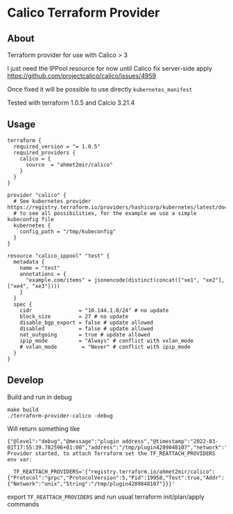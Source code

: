 # Calico Terraform Provider

## About

Terraform provider for use with Calico > 3

I just need the IPPool resource for now until Calico fix server-side apply https://github.com/projectcalico/calico/issues/4959

Once fixed it will be possible to use directly `kubernetes_manifest`

Tested with terraform 1.0.5 and Calcio 3.21.4

## Usage

```
terraform {
  required_version = "= 1.0.5"
  required_providers {
    calico = {
      source  = "ahmet2mir/calico"
    }
  }
}

provider "calico" {
  # See kubernetes provider https://registry.terraform.io/providers/hashicorp/kubernetes/latest/docs
  # to see all possibilities, for the example we use a simple kubeconfig file
  kubernetes {
    config_path = "/tmp/kubeconfig"
  }
}

resource "calico_ippool" "test" {
  metadata {
    name = "test"
    annotations = {
      "example.com/items" = jsonencode(distinct(concat(["xe1", "xe2"], ["xe4", "xe3"])))
    }
  }
  spec {
    cidr               = "10.144.1.0/24" # no update
    block_size         = 27 # no update
    disable_bgp_export = false # update allowed
    disabled           = false # update allowed
    nat_outgoing       = true # update allowed
    ipip_mode          = "Always" # conflict with vxlan_mode
    # vxlan_mode        = "Never" # conflict with ipip_mode
  }
}
```

## Develop

Build and run in debug

```
make build
./terraform-provider-calico -debug
```

Will return something like

```
{"@level":"debug","@message":"plugin address","@timestamp":"2022-03-01T17:55:39.782596+01:00","address":"/tmp/plugin4289848107","network":"unix"}
Provider started, to attach Terraform set the TF_REATTACH_PROVIDERS env var:

  TF_REATTACH_PROVIDERS='{"registry.terraform.io/ahmet2mir/calico":{"Protocol":"grpc","ProtocolVersion":5,"Pid":19958,"Test":true,"Addr":{"Network":"unix","String":"/tmp/plugin4289848107"}}}'

```

export `TF_REATTACH_PROVIDERS` and run usual terraform init/plan/apply commands

